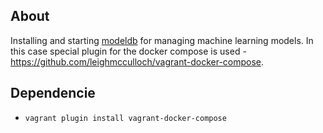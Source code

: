 ## About

Installing and starting [modeldb](https://github.com/openscoring/openscoring) for managing machine learning models. In this case special plugin for the docker compose is used - https://github.com/leighmcculloch/vagrant-docker-compose.

## Dependencie

* ```vagrant plugin install vagrant-docker-compose```




